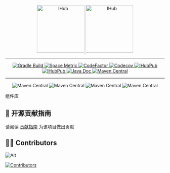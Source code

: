 <p align="center">
    <a target="_blank" href="https://ihub.pub/">
        <img src="https://doc.ihub.pub/ihub.svg" height="150" alt="IHub">
        <img src="https://doc.ihub.pub/ihub_libs.svg" height="150" alt="IHub">
    </a>
</p>

---

<p align="center">
    <a target="_blank" href="https://github.com/ihub-pub/libs/actions/workflows/gradle-build.yml">
        <img src="https://badge.ihub.pub/github/actions/workflow/status/ihub-pub/libs/gradle-build.yml?branch=main&label=Build&logo=GitHub+Actions&logoColor=white" alt="Gradle Build"/>
    </a>
    <a title="Test Cases" href="https://ihub-pub.testspace.com/spaces/219233?utm_campaign=metric&utm_medium=referral&utm_source=badge">
        <img alt="Space Metric" src="https://badge.ihub.pub/testspace/tests/ihub-pub/ihub-pub:libs/main?compact_message&label=Tests&logo=GitHub+Actions&logoColor=white" />
    </a>
    <a target="_blank" href="https://www.codefactor.io/repository/github/ihub-pub/libs">
        <img src="https://badge.ihub.pub/codefactor/grade/github/ihub-pub/libs/main?color=white&label=Codefactor&labelColor=F44A6A&logo=CodeFactor&logoColor=white" alt="CodeFactor"/>
    </a>
    <a target="_blank" href="https://codecov.io/gh/ihub-pub/libs">
        <img src="https://badge.ihub.pub/codecov/c/github/ihub-pub/libs?token=ZQ0WR3ZSWG&color=white&label=Codecov&labelColor=F01F7A&logo=Codecov&logoColor=white" alt="Codecov"/>
    </a>
    <a target="_blank" href="https://github.com/ihub-pub/libs">
        <img src="https://badge.ihub.pub/github/stars/ihub-pub/libs?color=white&style=flat&logo=GitHub&labelColor=181717&label=Stars" alt="IHubPub"/>
    </a>
    <a target="_blank" href="https://gitee.com/ihub-pub/libs">
        <img src="https://badge.ihub.pub/badge/dynamic/json?url=https%3A%2F%2Fgitee.com%2Fapi%2Fv5%2Frepos%2Fihub-pub%2Flibs&query=%24.stargazers_count&style=flat&logo=gitee&label=stars&labelColor=c71d23&color=white&cacheSeconds=5000" alt="IHubPub"/>
    </a>
    <a target="_blank" href="https://javadoc.io/doc/pub.ihub.lib">
        <img alt="Java Doc" src="https://javadoc.io/badge2/pub.ihub.lib/ihub-core/javadoc.svg?color=white&labelColor=8CA1AF&label=Docs&logo=readthedocs&logoColor=white">
    </a>
    <a target="_blank" href="https://mvnrepository.com/artifact/pub.ihub.lib">
        <img src="https://badge.ihub.pub/maven-central/v/pub.ihub.lib/ihub-bom?color=white&labelColor=C71A36&label=Maven&logo=Apache+Maven&logoColor=white" alt="Maven Central"/>
    </a>
</p>

---

<p align="center">
    <img alt="Maven Central" src="https://badge.ihub.pub/badge/dynamic/toml?url=https%3A%2F%2Fraw.githubusercontent.com%2Fihub-pub%2Flibs%2Frefs%2Fheads%2Fmain%2Fgradle%2Flibs.versions.toml&query=%24.versions.spring-boot&label=Spring+Boot">
    <img alt="Maven Central" src="https://badge.ihub.pub/badge/dynamic/toml?url=https%3A%2F%2Fraw.githubusercontent.com%2Fihub-pub%2Flibs%2Frefs%2Fheads%2Fmain%2Fgradle%2Flibs.versions.toml&query=%24.versions.spring-boot-admin&label=Spring+Boot+Admin">
    <img alt="Maven Central" src="https://badge.ihub.pub/badge/dynamic/toml?url=https%3A%2F%2Fraw.githubusercontent.com%2Fihub-pub%2Flibs%2Frefs%2Fheads%2Fmain%2Fgradle%2Flibs.versions.toml&query=%24.versions.spring-cloud&label=Spring+Cloud">
    <img alt="Maven Central" src="https://badge.ihub.pub/badge/dynamic/toml?url=https%3A%2F%2Fraw.githubusercontent.com%2Fihub-pub%2Flibs%2Frefs%2Fheads%2Fmain%2Fgradle%2Flibs.versions.toml&query=%24.versions.spring-cloud-alibaba&label=Spring+Cloud+Alibaba">
</p>

组件库

## 🧭 开源贡献指南

请阅读 [贡献指南](https://github.com/ihub-pub/.github/blob/main/CONTRIBUTING.md) 为该项目做出贡献

## 👨‍💻 Contributors

![Alt](https://repobeats.axiom.co/api/embed/10b52c85a6a8d23a2601bd26bd16716deddbc073.svg "Repobeats analytics image")

[![Contributors](https://contrib.rocks/image?repo=ihub-pub/libs)](https://github.com/ihub-pub/libs/graphs/contributors "Contributors")

